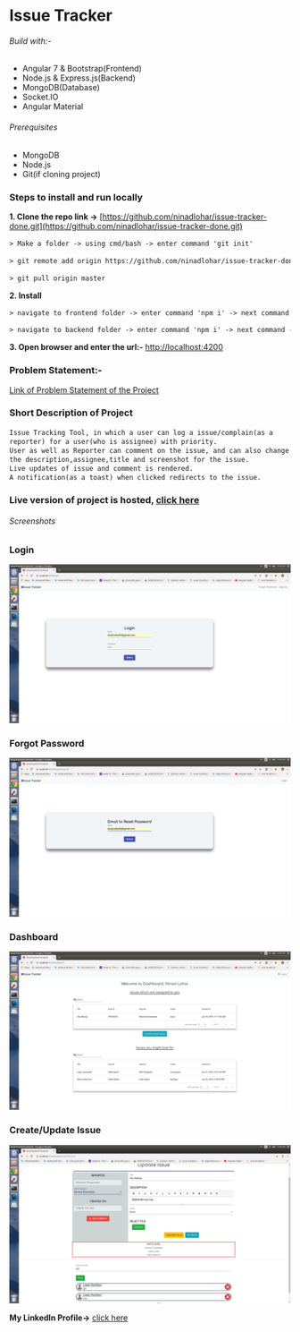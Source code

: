 # Issue Tracker

###### Build with:-
- Angular 7 & Bootstrap(Frontend)
- Node.js & Express.js(Backend)
- MongoDB(Database)
- Socket.IO
- Angular Material

###### Prerequisites
- MongoDB
- Node.js
- Git(if cloning project)

### Steps to install and run locally
**1. Clone the repo link ->** [https://github.com/ninadlohar/issue-tracker-done.git](https://github.com/ninadlohar/issue-tracker-done.git)
````html
> Make a folder -> using cmd/bash -> enter command 'git init'
````
````html
> git remote add origin https://github.com/ninadlohar/issue-tracker-done.git
````
````html
> git pull origin master
````
**2. Install**
````html
> navigate to frontend folder -> enter command 'npm i' -> next command -> 'ng serve'
````
````html
> navigate to backend folder -> enter command 'npm i' -> next command -> 'nodemon app'
````
**3. Open browser and enter the url:-** [http://localhost:4200](http://localhost:4200)

### Problem Statement:-
[Link of Problem Statement of the Project](https://s3-ap-southeast-1.amazonaws.com/edwisor-india-bucket/projects/web/web03/Web030103-Issue-Tracking-Tool.pdf)

### Short Description of Project
```
Issue Tracking Tool, in which a user can log a issue/complain(as a reporter) for a user(who is assignee) with priority.
User as well as Reporter can comment on the issue, and can also change the description,assignee,title and screenshot for the issue.
Live updates of issue and comment is rendered.
A notification(as a toast) when clicked redirects to the issue.
```

### Live version of project is hosted, [click here](http://kovacs-issue-tracker.online/)

###### Screenshots

### Login

![Screenshot](https://github.com/ninadlohar/issue-tracker-done/blob/master/issue-tracker-frontend/src/assets/login.png)

### Forgot Password

![Screenshot](https://github.com/ninadlohar/issue-tracker-done/blob/master/issue-tracker-frontend/src/assets/forgotPassword.png)

### Dashboard

![Screenshot](https://github.com/ninadlohar/issue-tracker-done/blob/master/issue-tracker-frontend/src/assets/issueDashboard.png)

### Create/Update Issue

![Screenshot](https://github.com/ninadlohar/issue-tracker-done/blob/master/issue-tracker-frontend/src/assets/upadte%20Issue.png)

**My LinkedIn Profile->** [click here](https://www.linkedin.com/in/ninad-lohar-448705ab/)
